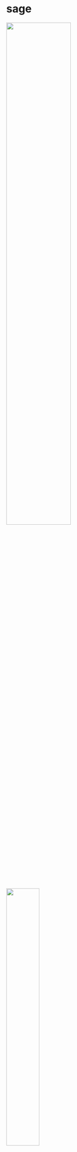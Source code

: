 # sage


<p float="left">
  <a href="https://asciinema.org/a/441120"><img src="./assets/aes.png" width="58%"/></a>
  <a href="https://asciinema.org/a/441120"><img src="./assets/anatomy.svg" width="41.5%"/></a>
</p>


[***Here's a link to the online compiler with a builtin virtual machine interpreter!***](https://adam-mcdaniel.net/sage)

## The Compiler Caveat

Compilers are one of the most useful tools ever made. They allow us to abstract our algorithms *way* beyond what computers are natively capable of understanding. For compilers to work, though, *they must be able to describe these high level concepts in terms native to the hardware*. This is a **big** problem: each computer is typically very different from the next. Thermostats, desktop computers, phones, and other systems typically all function differently.

## Enter: Intermediate Representations

Here's where LLVM and similar projects come in. LLVM is a great tool for writing compilers because it ***drastically*** simplifies this problem. Instead of writing a compiler for each different system's hardware, you can just write it to compile to LLVM! LLVM will do the heavy lifting and handle dealing with the specific hardware you want to compile to.

<div align="center">
<img alt="LLVM" align="center" src="assets/llvm.png" width="90%"/>
</div>
</br>

This way, a compiler never has to understand the hardware it compiles to.

## The Intermediate Issues

So, if LLVM can do all this already, *why implement an alterative to do the same thing?* Well, there are a few reasons:

1. Most compiler backends are complex.

If you've ever looked at LLVM, you know that it would be a difficult task to implement LLVM for another target. Much simpler than a C compiler for a target platform, but still complex.

2. System calls are not portable.

System calls are a ***huge*** problem in terms of portability in assembly languages. The way you write some data to an output device is different from platform to platform, and *even worse*, these methods of I/O are ***side-effecting***. *Even if* you can manage to write a character to an output device, every platform's "write" system call likely has different side-effects on the state of the program. ***This is poisonous to portable code***. Communicating with the environment is different from platform to platform, and affects program state in nonuniform ways.

3. Unsupported instructions.

Inevitably, there are going to be instructions in many intermediate representations that can't be compiled to every architecture. This isn't necessarily a problem with *the IR*, its just a side-effect of how IRs typically support complex instructions for their frontends' to take advantage of. An unfortunate consequence is just that certain programs using this IR aren't universally portable. This is truly unavoidable, but it should be minimized.

## A Smaller Solution

In order to solve some of these problems, [I've created another virtual machine](https://xkcd.com/927/) with the following ideals:

1. The instruction set must be able to implement algorithms in a reasonable time complexity. [Addition should ***not*** be O(n)](https://esolangs.org/wiki/Brainfuck_algorithms#x_.3D_x_.2B_y).
2. The instruction set must be **small**. This is to minimize the effort to implement another target for the instruction set.
3. Each instruction must take *at most* one integer argument ***known at compile time***. This is to simplify the individual instructions themselves, which makes optimizations easier.
4. The instruction set must be *agnostic to the concept of bit-width*. Casting between different data types in the virtual machine ***immediately*** increases the complexity of the instruction set: you need different instructions for different types. All data should be represented as a `Cell`, a place to store a single unit of data (typically the largest int size supported by the platform).
5. The instruction set must be able to implement abstractions like functions, pointers, and compound data types.
6. ***Interacting with the environment (the outside world) should not change the state of anything but the register***. 

Without further ado, here's the virtual machine instruction set.

## The Forty and Eight Instructions


The instruction set is composed of two halves of 24 instructions each: [the "Core", canonical instructions](CORE.md#the-core-instructions-in-depth), and the "Standard" instructions.

The canonical instructions are required to be implemented by *every target*. These instructions are guaranteed to be supported by every target.

|              | The              | Twenty  | and        | Four       | Canonical | Instructions |
|--------------|------------------|---------|------------|------------|-----------|--------------|
| Memory       | `Move(n: int)`   | `Index` | `Swap`     | `Where?`   | `Deref`   | `Refer`      |
| Control Flow | `While`          | `If`    | `Else`     | `Function` | `Call`    | `Return`     |
| Arithmetic   | `IsNonNegative?` | `Add`   | `Subtract` | `Multiply` | `Divide`  | `Remainder`  |
| Fundamental  | `Set(n: int)`    | `Save`  | `Restore`  | `Get`      | `Put`     | `End`        |

The standard instructions are not guaranteed to be wholly implemented by every target, or at all. A target for Linux on x86 will certainly implement all the standard instructions, but a thermostat might implement only a few or none.

|                        | The              | Twenty    | and             | Four       | Standard    | Instructions |
|------------------------|------------------|-----------|-----------------|------------|-------------|--------------|
| Memory and Fundamental | `Allocate`       | `Free`    | `Set(n: float)` | `ToInt`    | `ToFloat`   | `Power`      |
| Arithmetic             | `IsNonNegative?` | `Add`     | `Subtract`      | `Multiply` | `Divide`    | `Remainder`  |
| Trigonometry           | `Sine`           | `Cosine`  | `Tangent`       | `ArcSine`  | `ArcCosine` | `ArcTangent` |
| Worldly                | `GetChar`        | `PutChar` | `GetInt`        | `PutInt`   | `GetFloat`  | `PutFloat`   |

Every target should provide a chart of the standard instructions showing which are implemented.

#### Examples

- [Factorial](examples/vm/factorial.vm.sg)
- [Cat](examples/vm/cat.vm.sg)

## The Assembly Language

While the virtual machine itself is meant to be as small as possible, the stages of IR built on top of it are meant to be as high level as possible. The assembly language has many instructions: *there are seven different instructions for comparisons!!*

The assembly language is also split into two halves as well: one built on the pure, Core variant, and the other built on the Standard variant. This way, programs can be compiled for maximum portability, but use standard instructions if necessary as a fallback.


### Conventions

Here is the memory layout the assembly language uses on the turing tape.

<div align="center">
<img alt="Memory Layout" align="center" src="assets/memory_layout.svg" width="90%"/>
</div>
</br>

The `FP_STACK` is a pointer to a separate stack than the `SP`: the `FP_STACK` begins directly after the `F` register (when there are no items on the `FP_STACK`, it points to `F`). The size of the `FP_STACK` is provided to the assembler at compile time. The size of the `FP_STACK` determines the number of recursive calls the program may make before the frame pointer stack overflows.

In the assembly language, there are a few arbitrary conventions.
1. The stack pointer always points to the top item on the stack (if you push a tuple of `(1, 2, 3)`, the stack pointer will point to the `3`).
2. The frame pointer is equal to the top of the stack when the current function was called. When the program first starts, and no function has been called, the frame pointer is equal to the stack pointer.
3. Function calls push their frame pointers to a private stack *invisible* to the user. **You cannot use the `FP_STACK` register**, which manages this stack.
4. You can push your arguments however you like. In the IR, the arguments are pushed in the order they're given to the function: `f(1, 2, 3)` pushes `1` first, `2` second, and `3` last.
5. Functions return values by popping the function arguments off of the stack, and pushing the return value. There's no need to worry about overwriting the saved frame pointer, because they're stored in a separate stack.

The assembly instructions always take arguments of: constant integers known at compile time, or values of type `Location`. A `Location` can either be a fixed address (registers), a dereferenced `Location`, or a `Location` offset by some cells. The `Location` `[SP + 4]`, for example, dereferences `SP` and moves four cells to the right (`SP.deref().offset(4)`).

#### Examples

- [Factorial](examples/asm/factorial.asm.sg)
- [Cat](examples/asm/cat.asm.sg)
- [Comparisons](examples/asm/comparison.asm.sg)

## The Lower Intermediate Representation

The lower intermediate representation is the type-checked layer of the compiler; all of the intermediate representations constructed on top of this layer are expressed in terms of LIR code before type-checking. LIR is high level enough to be *decently* human readable and usable. It's a bit more terse than C, but not by much. The type system is very expressive, and allows for unions, enums, procedures (as values), structures, arrays, and anonymous recursive types.

[***Click here to use the interactive compiler online!***](https://adam-mcdaniel.net/sage)

- [128, 192, and 256 bit AES encryption and decryption](examples/lir/AES.asm.sg)
- [Quicksort](examples/lir/quicksort.lir.sg)
- [Factorial](examples/lir/fact.lir.sg)
- [Mutually Recursive Types](examples/lir/recursive-types.lir.sg)
- [Tagged Union](examples/lir/option.lir.sg)
- [Units](examples/lir/units.lir.sg)
- [Inline Assembly](examples/lir/inline-assembly.lir.sg)
- [Simulating Variable Capturing Functions](examples/lir/lambda-sim.lir.sg)